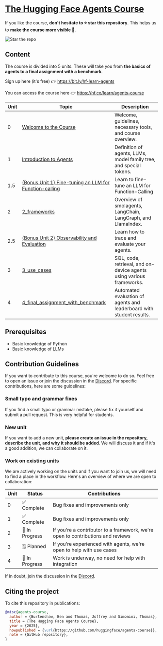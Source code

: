 # <a href="https://hf.co/learn/agents-course" target="_blank">The Hugging Face Agents Course</a>

If you like the course, **don't hesitate to ⭐ star this repository**. This helps us to **make the course more visible 🤗**.

<img src="https://huggingface.co/datasets/agents-course/course-images/resolve/main/en/communication/please_star.gif" alt="Star the repo" />

## Content

The course is divided into 5 units. These will take you from **the basics of agents to a final assignment with a benchmark**.

Sign up here (it's free) 👉 <a href="https://bit.ly/hf-learn-agents" target="_blank">https://bit.ly/hf-learn-agents</a>

You can access the course here 👉 <a href="https://hf.co/learn/agents-course" target="_blank">https://hf.co/learn/agents-course</a>

| Unit | Topic                          | Description                                                                 |
|------|--------------------------------|-----------------------------------------------------------------------------|
| 0    | [Welcome to the Course](https://huggingface.co/learn/agents-course/en/unit0/introduction) | Welcome, guidelines, necessary tools, and course overview.                  |
| 1    | [Introduction to Agents](https://huggingface.co/learn/agents-course/en/unit1/introduction)       | Definition of agents, LLMs, model family tree, and special tokens.          |
| 1.5    | [(Bonus Unit 1) Fine-tuning an LLM for Function-calling](https://huggingface.co/learn/agents-course/bonus-unit1/introduction)       | Learn to fine-tune an LLM for Function-Calling |
| 2    | [2_frameworks](units/en/unit2/README.md)                     | Overview of smolagents, LangChain, LangGraph, and LlamaIndex.               |
| 2.5  | [(Bonus Unit 2) Observability and Evaluation](https://huggingface.co/learn/agents-course/bonus-unit2/introduction) | Learn how to trace and evaluate your agents.
| 3    | [3_use_cases](units/en/unit3/README.md)                      | SQL, code, retrieval, and on-device agents using various frameworks.        |
| 4    | [4_final_assignment_with_benchmark](units/en/unit4/README.md) | Automated evaluation of agents and leaderboard with student results.        |


## Prerequisites

- Basic knowledge of Python
- Basic knowledge of LLMs

## Contribution Guidelines

If you want to contribute to this course, you're welcome to do so. Feel free to open an issue or join the discussion in the [Discord](https://discord.gg/UrrTSsSyjb). For specific contributions, here are some guidelines:

### Small typo and grammar fixes

If you find a small typo or grammar mistake, please fix it yourself and submit a pull request. This is very helpful for students.

### New unit

If you want to add a new unit, **please create an issue in the repository, describe the unit, and why it should be added**. We will discuss it and if it's a good addition, we can collaborate on it.

### Work on existing units

We are actively working on the units and if you want to join us, we will need to find a place in the workflow. Here's an overview of where we are open to collaboration:

| Unit | Status        | Contributions                                                          |
|------|--------------|------------------------------------------------------------------------|
| 0    | ✅ Complete    | Bug fixes and improvements only                                        |
| 1    | ✅ Complete    | Bug fixes and improvements only                         |
| 2    | 🚧 In Progress | If you're a contributor to a framework, we're open to contributions and reviews |
| 3    | 🗓️ Planned    | If you're experienced with agents, we're open to help with use cases |
| 4    | 🚧 In Progress | Work is underway, no need for help with integration                         |

If in doubt, join the discussion in the [Discord](https://discord.gg/UrrTSsSyjb).


## Citing the project

To cite this repository in publications:

```bibtex
@misc{agents-course,
  author = {Burtenshaw, Ben and Thomas, Joffrey and Simonini, Thomas},
  title = {The Hugging Face Agents Course},
  year = {2025},
  howpublished = {\url{https://github.com/huggingface/agents-course}},
  note = {GitHub repository},
}
```
